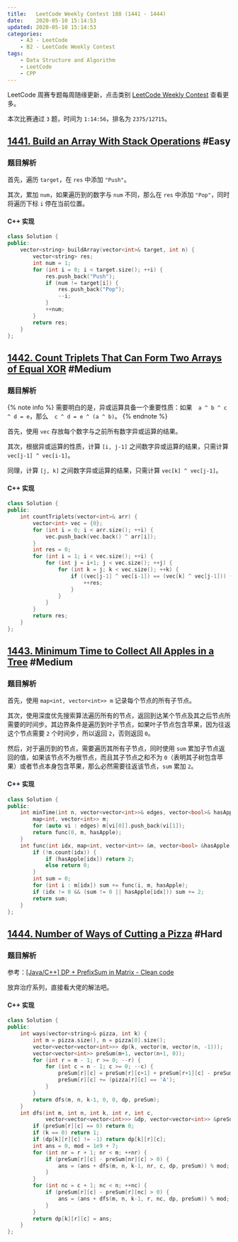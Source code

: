 ```yaml
---
title:   LeetCode Weekly Contest 188 (1441 - 1444)
date:    2020-05-10 15:14:53
updated: 2020-05-10 15:14:53
categories:
    - A3 - LeetCode
    - B2 - LeetCode Weekly Contest
tags:
    - Data Structure and Algorithm
    - LeetCode
    - CPP
---
```


LeetCode 周赛专题每周随缘更新，点击类别 [LeetCode Weekly Contest](/categories/LeetCode-Weekly-Contest/) 查看更多。

本次比赛通过 `3` 题，时间为 `1:14:56`，排名为 `2375/12715`。

<!-- more -->

## [1441. Build an Array With Stack Operations](https://leetcode.com/contest/weekly-contest-188/problems/build-an-array-with-stack-operations/) #Easy

### 题目解析

首先，遍历 `target`，在 `res` 中添加 `"Push"`。

其次，累加 `num`，如果遍历到的数字与 `num` 不同，那么在 `res` 中添加 `"Pop"`，同时将遍历下标 `i` 停在当前位置。

#### C++ 实现

```cpp
class Solution {
public:
    vector<string> buildArray(vector<int>& target, int n) {
        vector<string> res;
        int num = 1;
        for (int i = 0; i < target.size(); ++i) {
            res.push_back("Push");
            if (num != target[i]) {
                res.push_back("Pop");
                --i;
            }
            ++num;
        }
        return res;
    }
};
```

## [1442. Count Triplets That Can Form Two Arrays of Equal XOR](https://leetcode.com/contest/weekly-contest-188/problems/count-triplets-that-can-form-two-arrays-of-equal-xor) #Medium

### 题目解析

{% note info %}
需要明白的是，异或运算具备一个重要性质：如果　`a ^ b ^ c ^ d = e`，那么　`c ^ d = e ^ (a ^ b)`。
{% endnote %}

首先，使用 `vec` 存放每个数字与之前所有数字异或运算的结果。

其次，根据异或运算的性质，计算 `[i, j-1]` 之间数字异或运算的结果，只需计算 `vec[j-1] ^ vec[i-1]`。

同理，计算 `[j, k]` 之间数字异或运算的结果，只需计算 `vec[k] ^ vec[j-1]`。

#### C++ 实现

```cpp
class Solution {
public:
    int countTriplets(vector<int>& arr) {
        vector<int> vec = {0};
        for (int i = 0; i < arr.size(); ++i) {
            vec.push_back(vec.back() ^ arr[i]);
        }
        int res = 0;
        for (int i = 1; i < vec.size(); ++i) {
            for (int j = i+1; j < vec.size(); ++j) {
                for (int k = j; k < vec.size(); ++k) {
                    if ((vec[j-1] ^ vec[i-1]) == (vec[k] ^ vec[j-1])) {
                        ++res;
                    }
                }
            }
        }
        return res;
    }
};
```

## [1443. Minimum Time to Collect All Apples in a Tree](https://leetcode.com/contest/weekly-contest-188/problems/minimum-time-to-collect-all-apples-in-a-tree/) #Medium

### 题目解析

首先，使用 `map<int, vector<int>> m` 记录每个节点的所有子节点。

其次，使用深度优先搜索算法遍历所有的节点，返回到达某个节点及其之后节点所需要的时间步。其边界条件是遍历到叶子节点，如果叶子节点包含苹果，因为往返这个节点需要 `2` 个时间步，所以返回 `2`，否则返回 `0`。

然后，对于遍历到的节点，需要遍历其所有子节点，同时使用 `sum` 累加子节点返回的值，如果该节点不为根节点，而且其子节点之和不为 `0`（表明其子树包含苹果）或者节点本身包含苹果，那么必然需要往返该节点，`sum` 累加 `2`。

#### C++ 实现

```cpp
class Solution {
public:
    int minTime(int n, vector<vector<int>>& edges, vector<bool>& hasApple) {
        map<int, vector<int>> m;
        for (auto vi : edges) m[vi[0]].push_back(vi[1]);
        return func(0, m, hasApple);
    }
    int func(int idx, map<int, vector<int>> &m, vector<bool> &hasApple) {
        if (!m.count(idx)) {
            if (hasApple[idx]) return 2;
            else return 0;
        }
        int sum = 0;
        for (int i : m[idx]) sum += func(i, m, hasApple);
        if (idx != 0 && (sum != 0 || hasApple[idx])) sum += 2;
        return sum;
    }
};
```

## [1444. Number of Ways of Cutting a Pizza](https://leetcode.com/contest/weekly-contest-188/problems/number-of-ways-of-cutting-a-pizza/) #Hard

### 题目解析

参考：[[Java/C++] DP + PrefixSum in Matrix - Clean code](https://leetcode.com/problems/number-of-ways-of-cutting-a-pizza/discuss/623732/JavaC%2B%2B-DP-%2B-PrefixSum-in-Matrix-Clean-code)

放弃治疗系列，直接看大佬的解法吧。

#### C++ 实现

```cpp
class Solution {
public:
    int ways(vector<string>& pizza, int k) {
        int m = pizza.size(), n = pizza[0].size();
        vector<vector<vector<int>>> dp(k, vector(m, vector(n, -1)));
        vector<vector<int>> preSum(m+1, vector(n+1, 0));
        for (int r = m - 1; r >= 0; --r) {
            for (int c = n - 1; c >= 0; --c) {
                preSum[r][c] = preSum[r][c+1] + preSum[r+1][c] - preSum[r+1][c+1];
                preSum[r][c] += (pizza[r][c] == 'A');
            }
        }
        return dfs(m, n, k-1, 0, 0, dp, preSum);
    }
    int dfs(int m, int n, int k, int r, int c,
            vector<vector<vector<int>>> &dp, vector<vector<int>> &preSum) {
        if (preSum[r][c] == 0) return 0;
        if (k == 0) return 1;
        if (dp[k][r][c] != -1) return dp[k][r][c];
        int ans = 0, mod = 1e9 + 7;
        for (int nr = r + 1; nr < m; ++nr) {
            if (preSum[r][c] - preSum[nr][c] > 0) {
                ans = (ans + dfs(m, n, k-1, nr, c, dp, preSum)) % mod;
            }
        }
        for (int nc = c + 1; nc < n; ++nc) {
            if (preSum[r][c] - preSum[r][nc] > 0) {
                ans = (ans + dfs(m, n, k-1, r, nc, dp, preSum)) % mod;
            }
        }
        return dp[k][r][c] = ans;
    }
};
```
